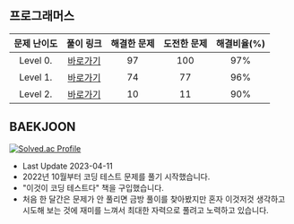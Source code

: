 ## 프로그래머스

| 문제 난이도 | 풀이 링크 | 해결한 문제 | 도전한 문제 | 해결비율(%) |
| :--: |:--: |:--: |:--: |:--: |
|Level 0.|[바로가기](https://github.com/kangsh9107/CodingTest-Study/blob/main/CodingTest-Java/Level0.md)|97|100|97%|
|Level 1.|[바로가기](https://github.com/kangsh9107/CodingTest-Study/blob/main/CodingTest-Java/Level1.md)|74|77|96%|
|Level 2.|[바로가기](https://github.com/kangsh9107/CodingTest-Study/blob/main/CodingTest-Java/Level2.md)|10|11|90%|

## BAEKJOON

[![Solved.ac Profile](http://mazassumnida.wtf/api/generate_badge?boj=lushhush)](https://solved.ac/lushhush)



- Last Update 2023-04-11
- 2022년 10월부터 코딩 테스트 문제를 풀기 시작했습니다.
- "이것이 코딩 테스트다" 책을 구입했습니다.
- 처음 한 달간은 문제가 안 풀리면 금방 풀이를 찾아봤지만
  혼자 이것저것 생각하고 시도해 보는 것에 재미를 느껴서 최대한 자력으로 풀려고 노력하고 있습니다.